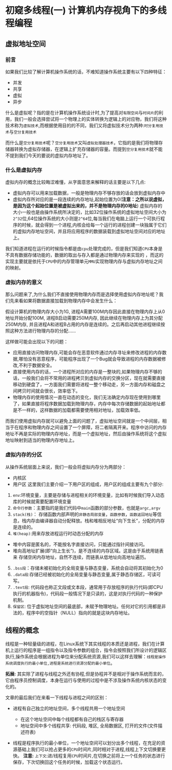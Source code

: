 # 初窥多线程(一) 计算机内存视角下的多线程编程

## 虚拟地址空间

### 前言

如果我们比较了解计算机操作系统的话，不难知道操作系统主要有以下四种特征：

- 并发
- 共享
- 虚拟
- 异步

什么是虚拟呢？指的是在计算机操作系统设计时,为了提高对`有限空间`与`时间片`的利用，我们一般会选择尝试将一个物理上的实体转换为逻辑上的对应物，我们将这种技术称为`虚拟技术`,而根据使用目的的不同，我们又将虚拟技术分为两种:`时分复用技术`与`空分复用技术`

而什么是`空分复用技术`呢？`空分复用技术`又叫`虚拟处理器技术`，它指的是我们将物理存储器转换为虚拟存储器，在逻辑上扩充存储器的容量。而提到`空分复用技术`就不能不提到我们今天的要说的虚拟内存地址了。

### 什么是虚拟内存

虚拟内存的概念比较晦涩难懂，从字面意思来解释的话主要是以下几点:

- 虚拟内存可以用来加载数据，一般是物理内存不够存放的话会放到虚拟内存中
- 虚拟内存所对应的是一段连续的内存地址,起始位置为0(**注意：之所以说虚拟，是因为这个起始位置是被虚拟出来的，并不是物理内存的0地址**)
虚拟内存的大小一般也是由操作系统所决定的，比如32位操作系统的虚拟地址空间大小为`2^32`位,64位操作系统的大小则是`2^64`位,每当我们在电脑上运行一个可执行程序的时候，就会得到一个进程,内核会给每一个运行的进程创建一块独属于它们的虚拟内存地址空间，并且将应用程序的数据装载到虚拟地址空间对应的地址上。

我们知道进程在运行的时候指令都是由`cpu`处理完成的，但是我们知道`CPU`本身是不具有数据存储功能的，数据的取出与存入都是通过物理内存来实现的 ，而这的实现主要就是依托于`CPU`中的内存管理单元`MMU`实现物理内存与虚拟内存地址之间的映射。

### 虚拟内存的意义

那么问题来了,为什么我们不直接使用物理内存而是选择使用虚拟内存地址呢？我们先来看如果将数据直接加载到物理内存中会发生什么：

假设计算机的物理内存大小为1G, 进程A需要100M内存因此直接在物理内存上从0地址开始分配100M, 进程B启动需要250M内存, 因此继续在物理内存上为其分配250M内存, 并且进程A和进程B占用的内存是连续的。之后再启动其他进程继续按照这种方法进行物理内存的分配……

这样做可能会出现以下的问题：

- 应用直接访问物理内存,可能会存在恶意软件通过内存寻址来修改进程的内存数据,哪怕没有恶意程序，可能程序出现了一个Bug就会导致进程的内存数据被修改,不利于数据安全。
- 直接使用内存的话，一个进程所对应的内存是一整块的,如果物理内存不够的话，一般我们会将不常用的进程拷贝到虚拟内存的交换分区，现在就需要直接移动到硬盘了，一方面我们需要将进程一整个移动走，另一方面内存和磁盘之间拷贝时间就会很长，效率低下。
- 物理内存的使用情况一直在动态的变化，我们无法确定内存现在使用到哪里了，如果直接将程序数据加载到物理内存，内存中每次存储数据的起始地址都是不一样的，这样数据的加载都需要使用相对地址，加载效率低。

而我们使用虚拟内存就可以避免上面的问题了，虚拟地址空间就是一个中间层，相当于在程序和物理内存之间设置了一个屏障，将二者隔离开来。程序中访问的内存地址不再是实际的物理内存地址，而是一个虚拟地址，然后由操作系统将这个虚拟地址映射到适当的物理内存地址上。

### 虚拟内存的分区

从操作系统层面上来说，我们一般会将虚拟内存分为两部分：

- 内核区
- 用户区
这里我们主要介绍一下用户区的组成，用户区的组成主要有九个部分:

 1. `env`:环境变量，主要是存储与进程相关的环境变量，比如有时候我们导入动态库的时候就需要配置环境变量
 2. `命令行参数`：主要指的是我们代码中`main`函数的部分参数，也就是`argc,argv`
 3. `stack(栈)`： 存储函数内部声明的`非静态局部变量`，`函数参数`，`函数返回地址`等信息，栈内存由编译器自动分配释放。栈和堆相反地址“向下生长”，分配的内存是连续的。
 4. `堆(heap)`:用来存放进程运行时动态分配的内存

- 堆中内容是匿名的，不能按名字直接访问，只能通过指针间接访问。
- 堆向高地址扩展(即“向上生长”)，是不连续的内存区域。这是由于系统用链表来  存储空闲内存地址，自然不连续，而链表从低地址向高地址遍历。

 5. `.bss段`：存储未被初始化的全局变量与静态变量，系统会自动将其初始化为0
 6. `.data段`:存储已经被初始化的全局变量与静态变量,属于静态存储区，可读可写。
 7. `.text段`: 代码段也称正文段或文本段，通常用于存放程序的执行代码(即CPU执行的机器指令)，代码段一般情况下是只读的，这是对执行代码的一种保护机制。
 8. `保留区`: 位于虚拟地址空间的最底部，未赋予物理地址。任何对它的引用都是非法的，程序中的空指针（NULL）指向的就是这块内存地址。

## 线程的概念

线程是一种轻量级的进程，在Linux系统下其实线程的本质还是进程，我们在计算机上运行的程序是一组指令以及指令参数的组合，指令会按照我们所设计的逻辑区执行,操作系统会根据进程为单位来分配系统资源,我们可以这样去理解：`线程是操作系统调度执行的最小单位,进程是系统进行资源分配的最小单位`。

**拓展:**
其实除了进程与线程之外还有协程,但是协程并不是相对于操作系统而言的，它由程序员控制调度，本身在运行与使用的过程中是不涉及操作系统内核状态的变化的。

文章的最后我们在来看一下线程与进程之间的区别：

- 进程有自己独立的地址空间，多个线程共用一个地址空间

  - 在这个地址空间中每个线程都有自己的栈区与寄存器
  - 地址空间中多个线程共享: 代码段, 堆区, 全局数据区, 打开的文件(文件描述符表)
- 线程是程序执行的最小单位，一个地址空间可以划分出多个线程，在充足的资源基础上我们可以抢占更多的`CPU`时间片,同时相对于进程,线程上下文切换要更快。
**注意:**
`上下文`:进/线程复用`CPU`时间片,在切换之前将上一个任务的状态进行保存，下次切换回这个任务的时候，加载这个状态运行。
